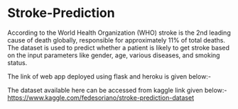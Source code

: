 # Stroke-Prediction


According to the World Health Organization (WHO) stroke is the 2nd leading cause of death globally, responsible for approximately 11% of total deaths.
The dataset is used to predict whether a patient is likely to get stroke based on the input parameters like gender, age, various diseases, and smoking status. 

The link of web app deployed using flask and heroku is given below:-


The dataset available here can be accessed from kaggle link  given below:-
https://www.kaggle.com/fedesoriano/stroke-prediction-dataset

